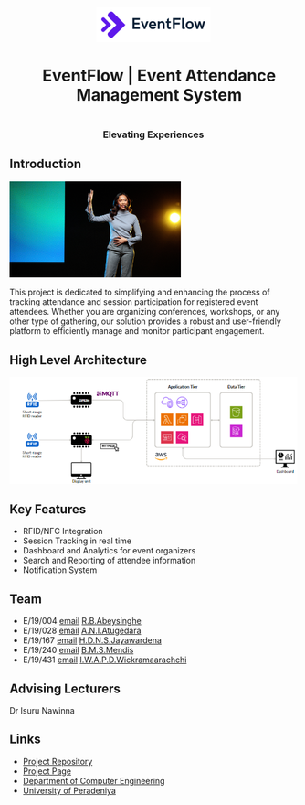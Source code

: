 <div align="center">
  <img src="./docs/images/eventflow.png" alt="EventFlow Logo" width="200">
  <h1 style="display: inline-block; margin-left: 20px;">EventFlow | Event Attendance Management System</h1>
  <h3> Elevating Experiences</h3>
</div>


## Introduction

<a href="https://www.youtube.com/watch?v=6XMMViNymo0">
  <img src="./docs/images/thumbnail.png" alt="Example Video" width="300">
</a>

This project is dedicated to simplifying and enhancing the process of tracking attendance and session participation for registered event attendees. Whether you are organizing conferences, workshops, or any other type of gathering, our solution provides a robust and user-friendly platform to efficiently manage and monitor participant engagement.

## High Level Architecture

<div align="center">
  <img src="./docs/images/HighLevel.png" alt="EventFlow Logo" width="600">
</div>


## Key Features

- RFID/NFC Integration <br>
- Session Tracking in real time <br>
- Dashboard and Analytics for event organizers <br>
- Search and Reporting of attendee information <br>
- Notification System <br>

## Team

- E/19/004 [email](e19003@eng.pdn.ac.lk) [R.B.Abeysinghe](https://github.com/RavinduBA)
- E/19/028 [email](e19028@eng.pdn.ac.lk) [A.N.I.Atugedara](https://github.com/NilakshiInduwara)
- E/19/167 [email](e19167@eng.pdn.ac.lk) [H.D.N.S.Jayawardena](https://github.com/sath8)
- E/19/240 [email](e19240@eng.pdn.ac.lk) [B.M.S.Mendis](https://github.com/Shenal-M)
- E/19/431 [email](e19431@eng.pdn.ac.lk) [I.W.A.P.D.Wickramaarachchi](https://github.com/Prageeth-Dananjaya)

## Advising Lecturers

Dr Isuru Nawinna

## Links

- [Project Repository](https://github.com/cepdnaclk/e19-3yp-Event-Attendance-Management-System)
- [Project Page](https://cepdnaclk.github.io/e19-3yp-Event-Attendance-Management-System/)
- [Department of Computer Engineering](http://www.ce.pdn.ac.lk/)
- [University of Peradeniya](https://eng.pdn.ac.lk/)

[//]: # "Please refer this to learn more about Markdown syntax"
[//]: # "https://github.com/adam-p/markdown-here/wiki/Markdown-Cheatsheet"
